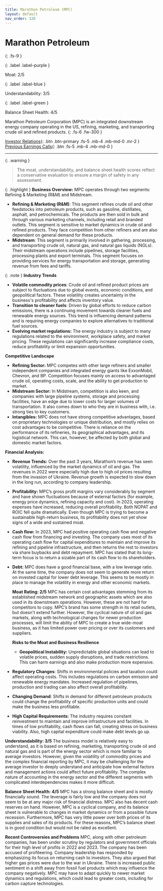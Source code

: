 ```yaml
---
title: Marathon Petroleum (MPC)
layout: default
nav_order: 320
---
```


# Marathon Petroleum
{: .fs-9 }

{: .label .label-purple }

Moat: 2/5

{: .label .label-blue }

Understandability: 3/5

{: .label .label-green }

Balance Sheet Health: 4/5

Marathon Petroleum Corporation (MPC) is an integrated downstream energy company operating in the US, refining, marketing, and transporting crude oil and refined products.
{: .fs-6 .fw-300 }

[Investor Relations](https://www.google.com/search?q=MPC+investor+relations){: .btn .btn-primary .fs-5 .mb-4 .mb-md-0 .mr-2 }
[Previous Earnings Calls](https://discountingcashflows.com/company/MPC/transcripts/){: .btn .fs-5 .mb-4 .mb-md-0 }

---

{: .warning }
>The moat, understandability, and balance sheet health scores reflect a conservative evaluation to ensure a margin of safety in any assessment.



{: .highlight }
**Business Overview:**
MPC operates through two segments: Refining & Marketing (R&M) and Midstream. 

*   **Refining & Marketing (R&M)**: This segment refines crude oil and other feedstocks into petroleum products, such as gasoline, distillates, asphalt, and petrochemicals. The products are then sold in bulk and through various marketing channels, including retail and branded outlets. This segment is sensitive to market dynamics in crude oil and refined products. They face competition from other refiners and are also dependent on general demand for these products.
*   **Midstream**: This segment is primarily involved in gathering, processing, and transporting crude oil, natural gas, and natural gas liquids (NGLs). Their midstream operations include pipelines, storage facilities, processing plants and export terminals. This segment focuses on providing services for energy transportation and storage, generating revenue from fees and tariffs.

{: .note }
**Industry Trends**

*   **Volatile commodity prices**: Crude oil and refined product prices are subject to fluctuations due to global events, economic conditions, and geopolitical factors. These volatility creates uncertainty in the business's profitability and affects inventory value.
*   **Transition to cleaner fuels**: Driven by global efforts to reduce carbon emissions, there is a continuing movement towards cleaner fuels and renewable energy sources. This trend is influencing demand patterns and is requiring energy companies to explore alternatives to traditional fuel sources.
*    **Evolving market regulations:** The energy industry is subject to many regulations related to the environment, workplace safety, and market pricing. These regulations can significantly increase compliance costs, reduce profitability or limit expansion opportunities. 

   **Competitive Landscape**

*  **Refining Sector:** MPC competes with other large refiners and smaller independent companies and integrated energy giants like ExxonMobil, Chevron, and BP. Competition focuses mainly on access to advantaged crude oil, operating costs, scale, and the ability to get production to market.
*   **Midstream Sector:** In Midstream, competition is also keen, and companies with large pipeline systems, storage and processing facilities, have an edge due to lower costs for larger volumes of transportation. It also comes down to who they are in business with, i.e. strong ties to key customers.
*   **Intangibles:** MPC does not have strong competitive advantages, based on proprietary technologies or unique distribution, and mostly relies on cost advantages to be competitive. There is reliance on the performance of its refineries, its geographical advantages, and its logistical network. This can, however, be affected by both global and domestic market factors.

  **Financial Analysis:**
* **Revenue Trends:** Over the past 3 years, Marathon’s revenue has seen volatility, influenced by the market dynamics of oil and gas. The revenues in 2022 were especially high due to high oil prices resulting from the invasion of Ukraine. Revenue growth is expected to slow down in the long run, according to company leadership.
* **Profitability:** MPC’s gross profit margins vary considerably by segment and have shown fluctuations because of external factors (for example, energy price dynamics, refining capacity and cost). In 2023, operating expenses have increased, reducing overall profitability. Both NOPAT and ROIC fell quite dramatically. Even though MPC is trying to become a sustainable high-return business, its profitability does not yet show signs of a wide and sustained moat.
*  **Cash flow:** In 2023, MPC had positive operating cash flow and negative cash flow from financing and investing. The company uses most of its operating cash flow for capital expenditures to maintain and improve its refining and pipeline infrastructure, and then returns the rest to investors via share buybacks and debt repayment. MPC has stated that its long-term focus is to return a sizable part of its cash flow to its shareholders.
* **Debt:** MPC does have a good financial base, with a low leverage ratio. At the same time, the company does not seem to generate more return on invested capital for lower debt leverage. This seems to be mostly in place to manage the volatility in energy and other economic markets. 

   **Moat Rating: 2/5**
MPC has certain cost advantages stemming from its established midstream network and geographic assets which are also used in its downstream operations. However, these are not hard for competitors to copy. MPC’s brand has some strength in its retail outlets, but doesn't extend further. However, the cyclical nature of oil and gas markets, along with technological changes for newer production processes, will limit the ability of MPC to create a true wide-moat business, as it has limited power over pricing or over its customers and suppliers. 

    **Risks to the Moat and Business Resilience**

   *    **Geopolitical Instability:** Unpredictable global situations can lead to volatile prices, sudden supply disruptions, and trade restrictions. This can harm earnings and also make production more expensive.
 *   **Regulatory Changes**: Shifts in environmental policies and taxation could affect operating costs. This includes regulations on carbon emission and renewable energy mandates. Increased regulation of pipelines, production and trading can also affect overall profitability.
*   **Changing Demand**: Shifts in demand for different petroleum products could change the profitability of specific production units and could make the business less profitable.
 *   **High Capital Requirements:** The industry requires constant reinvestment to maintain and improve infrastructure and facilities. In times of low profitability, cash flows can fall, creating stress on business viability. Also, high capital expenditure could make debt levels go up. 

  **Understandability: 3/5**
The business model is relatively easy to understand, as it is based on refining, marketing, transporting crude oil and natural gas and is part of the energy sector which is more familiar to average investors. However, given the volatility of commodity prices and the complex financial reporting by MPC, it may be challenging for the average investor to deeply understand and anticipate how external factors and management actions could affect future profitability. The complex nature of accounting in the energy sector and the different segments with complicated interdependencies makes it more difficult.

  **Balance Sheet Health: 4/5**
MPC has a strong balance sheet and is mostly financially sound. The leverage is fairly low and the company does not seem to be at any major risk of financial distress. MPC also has decent cash reserves on hand. However, MPC is a cyclical company, and its balance sheet is vulnerable to changes in market dynamics or from a possible future recession. Furthermore, MPC has very little power over both prices of its supplies and sales of its products. For these reasons, MPC’s balance sheet is in good condition but would not be rated as excellent.
  
 **Recent Controversies and Problems**
MPC, along with other petroleum companies, has been under scrutiny by regulators and government officials for their high level of profits in 2022 and 2023. The company has been accused of profiteering. Company leadership has responded by emphasizing its focus on returning cash to investors. They also argued that higher gas prices were due to the war in Ukraine. There is increased public sentiment in a shift away from fossil fuel products which may influence the company negatively. MPC may have to adapt quickly to newer market dynamics and regulations, which could lead to greater costs, including for carbon capture technologies.